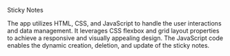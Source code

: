 Sticky Notes

The app utilizes HTML, CSS, and JavaScript to handle the user interactions and data management. 
It leverages CSS flexbox and grid layout properties to achieve a responsive and visually appealing design. 
The JavaScript code enables the dynamic creation, deletion, and update of the sticky notes.

